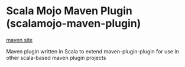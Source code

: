 Scala Mojo Maven Plugin (scalamojo-maven-plugin)
================================
[maven site](http://adamcin.net/scalamojo-maven-plugin/index.html)

Maven plugin written in Scala to extend maven-plugin-plugin for use in other scala-based maven plugin projects
